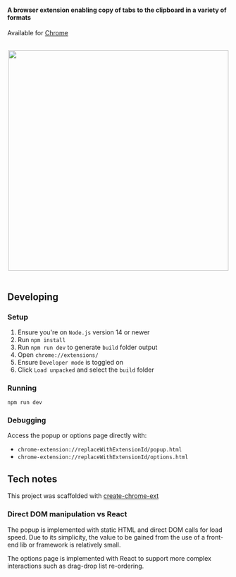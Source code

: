 #### A browser extension enabling copy of tabs to the clipboard in a variety of formats

Available for [Chrome](https://chromewebstore.google.com/detail/tab-copy/micdllihgoppmejpecmkilggmaagfdmb)

<div>&nbsp;</div>

<div align="center"><img src="https://hansifer.com/hosted-assets/tab-copy/popup-side-by-side-2023-12-11.png" width="500"></div>

<div>&nbsp;</div>

## Developing

### Setup

1. Ensure you're on `Node.js` version 14 or newer
2. Run `npm install`
3. Run `npm run dev` to generate `build` folder output
4. Open `chrome://extensions/`
5. Ensure `Developer mode` is toggled on
6. Click `Load unpacked` and select the `build` folder

### Running

```shell
npm run dev
```

### Debugging

Access the popup or options page directly with:

- `chrome-extension://replaceWithExtensionId/popup.html`
- `chrome-extension://replaceWithExtensionId/options.html`

## Tech notes

This project was scaffolded with [create-chrome-ext](https://github.com/guocaoyi/create-chrome-ext)

### Direct DOM manipulation vs React

The popup is implemented with static HTML and direct DOM calls for load speed. Due to its simplicity, the value to be gained from the use of a front-end lib or framework is relatively small.

The options page is implemented with React to support more complex interactions such as drag-drop list re-ordering.
